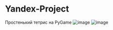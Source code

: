 # Yandex-Project
Простенький тетрис на PyGame
![image](https://github.com/Timurizi/Yandex-Project/assets/75172935/3f4c59d7-cad5-457a-8b2d-8a79f7192f8c)
![image](https://github.com/Timurizi/Yandex-Project/assets/75172935/e94422d7-b339-4719-96a6-31d055e83835)
